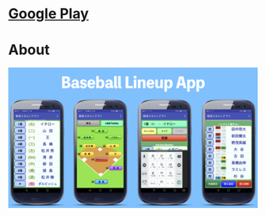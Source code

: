 # [Google Play](https://play.google.com/store/apps/details?id=com.websarva.wings.android.dasenapp)
# About
![Screen shots](https://github.com/korosaka/source_image/blob/main/lineup_android/lineup_screenshots.png)

